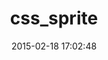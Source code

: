 ---
layout: post
title:  "css_sprite"
repo:   "flyerhzm/css_sprite"
date:   2015-02-18 17:02:48
gemurl: https://github.com/flyerhzm/css_sprite
---